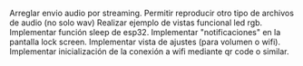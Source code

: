 Arreglar envio audio por streaming.
Permitir reproducir otro tipo de archivos de audio (no solo wav)
Realizar ejemplo de vistas funcional led rgb.
Implementar función sleep de esp32.
Implementar "notificaciones" en la pantalla lock screen.
Implementar vista de ajustes (para volumen o wifi).
Implementar inicialización de la conexión a wifi mediante qr code o similar.